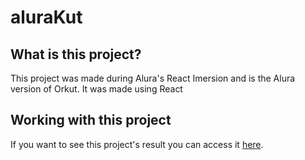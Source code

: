 # aluraKut

## What is this project?
This project was made during Alura's React Imersion and is the Alura version of Orkut. It was made using React

## Working with this project

If you want to see this project's result you can access it <a href="https://alurakut-olive-delta.vercel.app/login" target="_blank">here</a>.